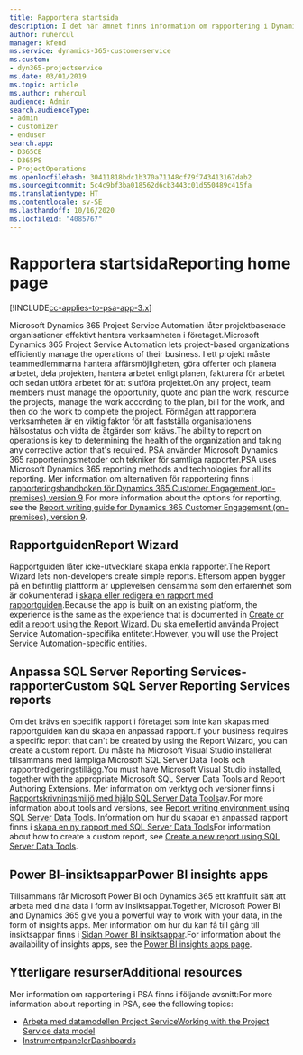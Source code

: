 ```yaml
---
title: Rapportera startsida
description: I det här ämnet finns information om rapportering i Dynamics 365 Project Service Automation.
author: ruhercul
manager: kfend
ms.service: dynamics-365-customerservice
ms.custom:
- dyn365-projectservice
ms.date: 03/01/2019
ms.topic: article
ms.author: ruhercul
audience: Admin
search.audienceType:
- admin
- customizer
- enduser
search.app:
- D365CE
- D365PS
- ProjectOperations
ms.openlocfilehash: 30411818bdc1b370a71148cf79f743413167dab2
ms.sourcegitcommit: 5c4c9bf3ba018562d6cb3443c01d550489c415fa
ms.translationtype: HT
ms.contentlocale: sv-SE
ms.lasthandoff: 10/16/2020
ms.locfileid: "4085767"
---
```

# <a name="reporting-home-page"></a><span data-ttu-id="3143f-103">Rapportera startsida</span><span class="sxs-lookup"><span data-stu-id="3143f-103">Reporting home page</span></span>

[!INCLUDE[cc-applies-to-psa-app-3.x](../includes/cc-applies-to-psa-app-3x.md)]

<span data-ttu-id="3143f-104">Microsoft Dynamics 365 Project Service Automation låter projektbaserade organisationer effektivt hantera verksamheten i företaget.</span><span class="sxs-lookup"><span data-stu-id="3143f-104">Microsoft Dynamics 365 Project Service Automation lets project-based organizations efficiently manage the operations of their business.</span></span> <span data-ttu-id="3143f-105">I ett projekt måste teammedlemmarna hantera affärsmöjligheten, göra offerter och planera arbetet, dela projekten, hantera arbetet enligt planen, fakturera för arbetet och sedan utföra arbetet för att slutföra projektet.</span><span class="sxs-lookup"><span data-stu-id="3143f-105">On any project, team members must manage the opportunity, quote and plan the work, resource the projects, manage the work according to the plan, bill for the work, and then do the work to complete the project.</span></span> <span data-ttu-id="3143f-106">Förmågan att rapportera verksamheten är en viktig faktor för att fastställa organisationens hälsostatus och vidta de åtgärder som krävs.</span><span class="sxs-lookup"><span data-stu-id="3143f-106">The ability to report on operations is key to determining the health of the organization and taking any corrective action that's required.</span></span> <span data-ttu-id="3143f-107">PSA använder Microsoft Dynamics 365 rapporteringsmetoder och tekniker för samtliga rapporter.</span><span class="sxs-lookup"><span data-stu-id="3143f-107">PSA uses Microsoft Dynamics 365 reporting methods and technologies for all its reporting.</span></span> <span data-ttu-id="3143f-108">Mer information om alternativen för rapportering finns i [rapporteringshandboken för Dynamics 365 Customer Engagement (on-premises) version 9](https://docs.microsoft.com/dynamics365/customerengagement/on-premises/analytics/reporting-analytics-with-dynamics-365).</span><span class="sxs-lookup"><span data-stu-id="3143f-108">For more information about the options for reporting, see the [Report writing guide for Dynamics 365 Customer Engagement (on-premises), version 9](https://docs.microsoft.com/dynamics365/customerengagement/on-premises/analytics/reporting-analytics-with-dynamics-365).</span></span>

## <a name="report-wizard"></a><span data-ttu-id="3143f-109">Rapportguiden</span><span class="sxs-lookup"><span data-stu-id="3143f-109">Report Wizard</span></span>

<span data-ttu-id="3143f-110">Rapportguiden låter icke-utvecklare skapa enkla rapporter.</span><span class="sxs-lookup"><span data-stu-id="3143f-110">The Report Wizard lets non-developers create simple reports.</span></span> <span data-ttu-id="3143f-111">Eftersom appen bygger på en befintlig plattform är upplevelsen densamma som den erfarenhet som är dokumenterad i [skapa eller redigera en rapport med rapportguiden](https://docs.microsoft.com/dynamics365/customerengagement/on-premises/basics/create-edit-copy-report-wizard).</span><span class="sxs-lookup"><span data-stu-id="3143f-111">Because the app is built on an existing platform, the experience is the same as the experience that is documented in [Create or edit a report using the Report Wizard](https://docs.microsoft.com/dynamics365/customerengagement/on-premises/basics/create-edit-copy-report-wizard).</span></span> <span data-ttu-id="3143f-112">Du ska emellertid använda Project Service Automation-specifika entiteter.</span><span class="sxs-lookup"><span data-stu-id="3143f-112">However, you will use the Project Service Automation-specific entities.</span></span>

## <a name="custom-sql-server-reporting-services-reports"></a><span data-ttu-id="3143f-113">Anpassa SQL Server Reporting Services-rapporter</span><span class="sxs-lookup"><span data-stu-id="3143f-113">Custom SQL Server Reporting Services reports</span></span>

<span data-ttu-id="3143f-114">Om det krävs en specifik rapport i företaget som inte kan skapas med rapportguiden kan du skapa en anpassad rapport.</span><span class="sxs-lookup"><span data-stu-id="3143f-114">If your business requires a specific report that can't be created by using the Report Wizard, you can create a custom report.</span></span> <span data-ttu-id="3143f-115">Du måste ha Microsoft Visual Studio installerat tillsammans med lämpliga Microsoft SQL Server Data Tools och rapportredigeringstillägg.</span><span class="sxs-lookup"><span data-stu-id="3143f-115">You must have Microsoft Visual Studio installed, together with the appropriate Microsoft SQL Server Data Tools and Report Authoring Extensions.</span></span> <span data-ttu-id="3143f-116">Mer information om verktyg och versioner finns i [Rapportskrivningsmiljö med hjälp SQL Server Data Tools](https://docs.microsoft.com/dynamics365/customerengagement/on-premises/analytics/report-writing-environment-using-sql-server-data-tools)av.</span><span class="sxs-lookup"><span data-stu-id="3143f-116">For more information about tools and versions, see [Report writing environment using SQL Server Data Tools](https://docs.microsoft.com/dynamics365/customerengagement/on-premises/analytics/report-writing-environment-using-sql-server-data-tools).</span></span> <span data-ttu-id="3143f-117">Information om hur du skapar en anpassad rapport finns i [skapa en ny rapport med SQL Server Data Tools](https://docs.microsoft.com/dynamics365/customerengagement/on-premises/analytics/create-a-new-report-using-sql-server-data-tools)</span><span class="sxs-lookup"><span data-stu-id="3143f-117">For information about how to create a custom report, see [Create a new report using SQL Server Data Tools](https://docs.microsoft.com/dynamics365/customerengagement/on-premises/analytics/create-a-new-report-using-sql-server-data-tools).</span></span>

## <a name="power-bi-insights-apps"></a><span data-ttu-id="3143f-118">Power BI-insiktsappar</span><span class="sxs-lookup"><span data-stu-id="3143f-118">Power BI insights apps</span></span>

<span data-ttu-id="3143f-119">Tillsammans får Microsoft Power BI och Dynamics 365 ett kraftfullt sätt att arbeta med dina data i form av insiktsappar.</span><span class="sxs-lookup"><span data-stu-id="3143f-119">Together, Microsoft Power BI and Dynamics 365 give you a powerful way to work with your data, in the form of insights apps.</span></span> <span data-ttu-id="3143f-120">Mer information om hur du kan få till gång till insiktsappar finns i [Sidan Power BI insiktsappar](https://powerbi.microsoft.com/power-bi-insights-apps/).</span><span class="sxs-lookup"><span data-stu-id="3143f-120">For information about the availability of insights apps, see the [Power BI insights apps page](https://powerbi.microsoft.com/power-bi-insights-apps/).</span></span>


## <a name="additional-resources"></a><span data-ttu-id="3143f-121">Ytterligare resurser</span><span class="sxs-lookup"><span data-stu-id="3143f-121">Additional resources</span></span>
<span data-ttu-id="3143f-122">Mer information om rapportering i PSA finns i följande avsnitt:</span><span class="sxs-lookup"><span data-stu-id="3143f-122">For more information about reporting in PSA, see the following topics:</span></span>

- [<span data-ttu-id="3143f-123">Arbeta med datamodellen Project Service</span><span class="sxs-lookup"><span data-stu-id="3143f-123">Working with the Project Service data model</span></span>](reports-working-project-service-data-model.md)
- [<span data-ttu-id="3143f-124">Instrumentpaneler</span><span class="sxs-lookup"><span data-stu-id="3143f-124">Dashboards</span></span>](reports-dashboards.md)

